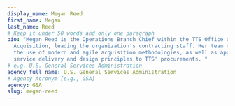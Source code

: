 ```yaml
---
display_name: Megan Reed
first_name: Megan
last_name: Reed
# Keep it under 50 words and only one paragraph
bio: "Megan Reed is the Operations Branch Chief within the TTS Office of
  Acquisition, leading the organization's contracting staff. Her team champions
  the use of modern and agile acquisition methodologies, as well as applying
  service delivery and design principles to TTS' procurements. "
# e.g. U.S. General Services Administration
agency_full_name: U.S. General Services Administration
# Agency Acronym [e.g., GSA]
agency: GSA
slug: megan-reed
---
```

